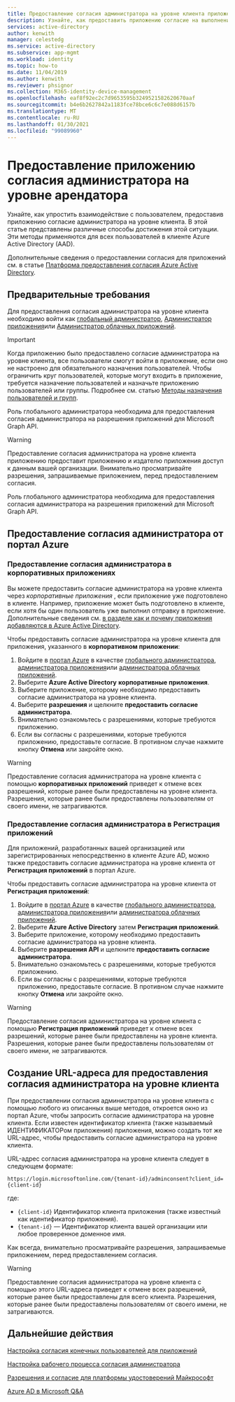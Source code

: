 ```yaml
---
title: Предоставление согласия администратора на уровне клиента приложению в Azure AD
description: Узнайте, как предоставить приложению согласие на выполнение приложения, чтобы конечные пользователи не запрашивают согласие при входе в приложение.
services: active-directory
author: kenwith
manager: celestedg
ms.service: active-directory
ms.subservice: app-mgmt
ms.workload: identity
ms.topic: how-to
ms.date: 11/04/2019
ms.author: kenwith
ms.reviewer: phsignor
ms.collection: M365-identity-device-management
ms.openlocfilehash: eaf8f92ec2c7d9653595b3249521582620670aaf
ms.sourcegitcommit: b4e6b2627842a1183fce78bce6c6c7e088d6157b
ms.translationtype: MT
ms.contentlocale: ru-RU
ms.lasthandoff: 01/30/2021
ms.locfileid: "99089960"
---
```

# <a name="grant-tenant-wide-admin-consent-to-an-application"></a>Предоставление приложению согласия администратора на уровне арендатора

Узнайте, как упростить взаимодействие с пользователем, предоставив приложению согласие администратора на уровне клиента. В этой статье представлены различные способы достижения этой ситуации. Эти методы применяются для всех пользователей в клиенте Azure Active Directory (AAD).

Дополнительные сведения о предоставлении согласия для приложений см. в статье [Платформа предоставления согласия Azure Active Directory](../develop/consent-framework.md).

## <a name="prerequisites"></a>Предварительные требования

Для предоставления согласия администратора на уровне клиента необходимо войти как [глобальный администратор](../roles/permissions-reference.md#global-administrator), [Администратор приложения](../roles/permissions-reference.md#application-administrator)или [Администратор облачных приложений](../roles/permissions-reference.md#cloud-application-administrator).

> [!IMPORTANT]
> Когда приложению было предоставлено согласие администратора на уровне клиента, все пользователи смогут войти в приложение, если оно не настроено для обязательного назначения пользователей. Чтобы ограничить круг пользователей, которые могут входить в приложение, требуется назначение пользователей и назначьте приложению пользователей или группы. Подробнее см. статью [Методы назначения пользователей и групп](./assign-user-or-group-access-portal.md).
>
> Роль глобального администратора необходима для предоставления согласия администратора на разрешения приложений для Microsoft Graph API.

> [!WARNING]
> Предоставление согласия администратора на уровне клиента приложению предоставит приложению и издателю приложения доступ к данным вашей организации. Внимательно просматривайте разрешения, запрашиваемые приложением, перед предоставлением согласия.
>
> Роль глобального администратора необходима для предоставления согласия администратора на разрешения приложений для Microsoft Graph API.

## <a name="grant-admin-consent-from-the-azure-portal"></a>Предоставление согласия администратора от портал Azure

### <a name="grant-admin-consent-in-enterprise-apps"></a>Предоставление согласия администратора в корпоративных приложениях

Вы можете предоставить согласие администратора на уровне клиента через *корпоративные приложения* , если приложение уже подготовлено в клиенте. Например, приложение может быть подготовлено в клиенте, если хотя бы один пользователь уже выполнил отправку в приложение. Дополнительные сведения см. [в разделе как и почему приложения добавляются в Azure Active Directory](../develop/active-directory-how-applications-are-added.md).

Чтобы предоставить согласие администратора на уровне клиента для приложения, указанного в **корпоративном приложении**:

1. Войдите в [портал Azure](https://portal.azure.com) в качестве [глобального администратора](../roles/permissions-reference.md#global-administrator), [администратора приложения](../roles/permissions-reference.md#application-administrator)или [администратора облачных приложений](../roles/permissions-reference.md#cloud-application-administrator).
2. Выберите **Azure Active Directory** **корпоративные приложения**.
3. Выберите приложение, которому необходимо предоставить согласие администратора на уровне клиента.
4. Выберите **разрешения** и щелкните **предоставить согласие администратора**.
5. Внимательно ознакомьтесь с разрешениями, которые требуются приложению.
6. Если вы согласны с разрешениями, которые требуются приложению, предоставьте согласие. В противном случае нажмите кнопку **Отмена** или закройте окно.

> [!WARNING]
> Предоставление согласия администратора на уровне клиента с помощью **корпоративных приложений** приведет к отмене всех разрешений, которые ранее были предоставлены на уровне клиента. Разрешения, которые ранее были предоставлены пользователям от своего имени, не затрагиваются. 

### <a name="grant-admin-consent-in-app-registrations"></a>Предоставление согласия администратора в Регистрация приложений

Для приложений, разработанных вашей организацией или зарегистрированных непосредственно в клиенте Azure AD, можно также предоставить согласие администратора на уровне клиента от **Регистрация приложений** в портал Azure.

Чтобы предоставить согласие администратора на уровне клиента от **Регистрация приложений**:

1. Войдите в [портал Azure](https://portal.azure.com) в качестве [глобального администратора](../roles/permissions-reference.md#global-administrator), [администратора приложения](../roles/permissions-reference.md#application-administrator)или [администратора облачных приложений](../roles/permissions-reference.md#cloud-application-administrator).
2. Выберите **Azure Active Directory** затем **Регистрация приложений**.
3. Выберите приложение, которому необходимо предоставить согласие администратора на уровне клиента.
4. Выберите **разрешения API** и щелкните **предоставить согласие администратора**.
5. Внимательно ознакомьтесь с разрешениями, которые требуются приложению.
6. Если вы согласны с разрешениями, которые требуются приложению, предоставьте согласие. В противном случае нажмите кнопку **Отмена** или закройте окно.

> [!WARNING]
> Предоставление согласия администратора на уровне клиента с помощью **Регистрация приложений** приведет к отмене всех разрешений, которые ранее были предоставлены на уровне клиента. Разрешения, которые ранее были предоставлены пользователям от своего имени, не затрагиваются. 

## <a name="construct-the-url-for-granting-tenant-wide-admin-consent"></a>Создание URL-адреса для предоставления согласия администратора на уровне клиента

При предоставлении согласия администратора на уровне клиента с помощью любого из описанных выше методов, откроется окно из портал Azure, чтобы запросить согласие администратора на уровне клиента. Если известен идентификатор клиента (также называемый ИДЕНТИФИКАТОРом приложения) приложения, можно создать тот же URL-адрес, чтобы предоставить согласие администратора на уровне клиента.

URL-адрес согласия администратора на уровне клиента следует в следующем формате:

```http
https://login.microsoftonline.com/{tenant-id}/adminconsent?client_id={client-id}
```

где:

* `{client-id}` Идентификатор клиента приложения (также известный как идентификатор приложения).
* `{tenant-id}` — Идентификатор клиента вашей организации или любое проверенное доменное имя.

Как всегда, внимательно просматривайте разрешения, запрашиваемые приложением, перед предоставлением согласия.

> [!WARNING]
> Предоставление согласия администратора на уровне клиента с помощью этого URL-адреса приведет к отмене всех разрешений, которые ранее были предоставлены для всего клиента. Разрешения, которые ранее были предоставлены пользователям от своего имени, не затрагиваются. 

## <a name="next-steps"></a>Дальнейшие действия

[Настройка согласия конечных пользователей для приложений](configure-user-consent.md)

[Настройка рабочего процесса согласия администратора](configure-admin-consent-workflow.md)

[Разрешения и согласие для платформы удостоверений Майкрософт](../develop/v2-permissions-and-consent.md)

[Azure AD в Microsoft Q&A](https://docs.microsoft.com/answers/topics/azure-active-directory.html)